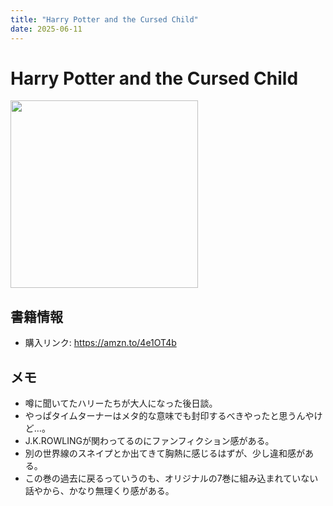 ```yaml
---
title: "Harry Potter and the Cursed Child"
date: 2025-06-11
---
```

# Harry Potter and the Cursed Child
[<img src="https://m.media-amazon.com/images/W/MEDIAX_1215821-T1/images/I/81-cPb94tdL._SL1500_.jpg" width="300">](https://amzn.to/4e1OT4b)
## 書籍情報
- 購入リンク: <https://amzn.to/4e1OT4b>
## メモ
- 噂に聞いてたハリーたちが大人になった後日談。
- やっぱタイムターナーはメタ的な意味でも封印するべきやったと思うんやけど…。
- J.K.ROWLINGが関わってるのにファンフィクション感がある。
- 別の世界線のスネイプとか出てきて胸熱に感じるはずが、少し違和感がある。
- この巻の過去に戻るっていうのも、オリジナルの7巻に組み込まれていない話やから、かなり無理くり感がある。